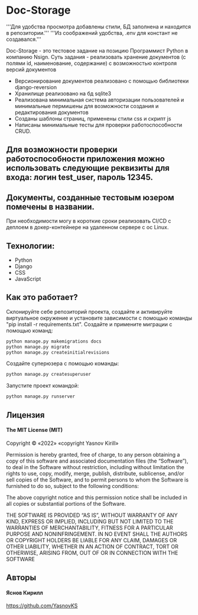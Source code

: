 # Doc-Storage
'''Для удобства просмотра добавлены стили, БД заполнена и находится в репозитории.'''
'''Из соображений удобства, .env для констант не создавался.'''

Doc-Storage - это тестовое задание на позицию Программист Python в компанию Nsign.
Суть задания - реализовать хранение документов (с полями id, наименование, содержание) с возможностью контроля версий документов
- Версионирование документов реализовано с помощью библиотеки django-reversion
- Хранилище реализовано на бд sqlite3
- Реализована минимальная система авторизации пользователей и минимальные пермишены для возможности создания и редактирования документов
- Созданы шаблоны страниц, применены стили css и скрипт js
- Написаны минимальные тесты для проверки работоспособности CRUD.

## Для возможности проверки работоспособности приложения можно использовать следующие реквизиты для входа: логин test_user, пароль 12345.
## Документы, созданные тестовым юзером помечены в названии.

При необходимости могу в короткие сроки реализовать CI/CD с деплоем в докер-контейнере на удаленном сервере с ос Linux.

## Технологии:

- Python
- Django
- CSS
- JavaScript

## Как это работает?

Склонируйте себе репозиторий проекта, создайте и активируйте виртуальное окружение и установите зависимости с помощью команды "pip install -r requirements.txt".
Создайте и примените миграции с помощью команд:

```Python
python manage.py makemigrations docs
python manage.py migrate
python manage.py createinitialrevisions
```
Создайте суперюзера с помощью команды:
```Python
python manage.py createsuperuser
```
Запустите проект командой:
```Python
python manage.py runserver
```
## Лицензия

#### The MIT License (MIT)

Copyright © «2022» «copyright Yasnov Kirill»

Permission is hereby granted, free of charge, to any person obtaining a copy of this software and associated documentation files (the “Software”), to deal in the Software without restriction, including without limitation the rights to use, copy, modify, merge, publish, distribute, sublicense, and/or sell copies of the Software, and to permit persons to whom the Software is furnished to do so, subject to the following conditions:

The above copyright notice and this permission notice shall be included in all copies or substantial portions of the Software.

THE SOFTWARE IS PROVIDED “AS IS”, WITHOUT WARRANTY OF ANY KIND, EXPRESS OR IMPLIED, INCLUDING BUT NOT LIMITED TO THE WARRANTIES OF MERCHANTABILITY, FITNESS FOR A PARTICULAR PURPOSE AND NONINFRINGEMENT. IN NO EVENT SHALL THE AUTHORS OR COPYRIGHT HOLDERS BE LIABLE FOR ANY CLAIM, DAMAGES OR OTHER LIABILITY, WHETHER IN AN ACTION OF CONTRACT, TORT OR OTHERWISE, ARISING FROM, OUT OF OR IN CONNECTION WITH THE SOFTWARE

## Авторы
#### Яснов Кирилл
https://github.com/YasnovKS
